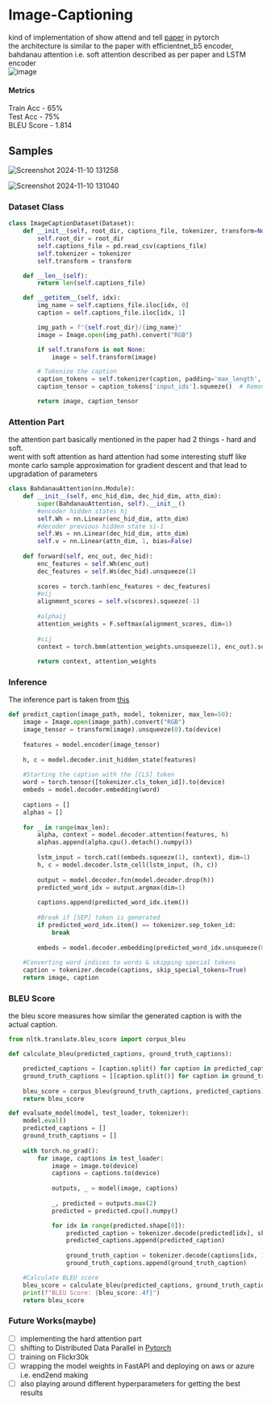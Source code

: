 # Image-Captioning
kind of implementation of show attend and tell [paper](https://arxiv.org/abs/1502.03044) in pytorch
<br>
the architecture is similar to the paper with efficientnet_b5 encoder, bahdanau attention i.e. soft attention described as per paper and LSTM encoder
<br>
![image](https://github.com/user-attachments/assets/47987502-f2ba-4f5b-a03f-d3648535bc44)


#### Metrics
Train Acc - 65%<br>
Test Acc - 75%<br>
BLEU Score - 1.814<br>

## Samples

![Screenshot 2024-11-10 131258](https://github.com/user-attachments/assets/76b2b1ce-b88d-4ef5-8338-0f14be7d3954)

![Screenshot 2024-11-10 131040](https://github.com/user-attachments/assets/ec9897fb-7588-40ab-8b90-f7a16704fc36)

### Dataset Class
```python
class ImageCaptionDataset(Dataset):
    def __init__(self, root_dir, captions_file, tokenizer, transform=None):
        self.root_dir = root_dir
        self.captions_file = pd.read_csv(captions_file)
        self.tokenizer = tokenizer
        self.transform = transform

    def __len__(self):
        return len(self.captions_file)

    def __getitem__(self, idx):
        img_name = self.captions_file.iloc[idx, 0]
        caption = self.captions_file.iloc[idx, 1]

        img_path = f"{self.root_dir}/{img_name}"
        image = Image.open(img_path).convert("RGB")

        if self.transform is not None:
            image = self.transform(image)

        # Tokenize the caption
        caption_tokens = self.tokenizer(caption, padding='max_length', max_length=30, truncation=True, return_tensors="pt")
        caption_tensor = caption_tokens['input_ids'].squeeze()  # Remove extra dimension

        return image, caption_tensor
```

### Attention Part
the attention part basically mentioned in the paper had 2 things - hard and soft.<br>
went with soft attention as hard attention had some interesting stuff like monte carlo sample approximation for gradient descent and that lead to upgradation of parameters
```python
class BahdanauAttention(nn.Module):
    def __init__(self, enc_hid_dim, dec_hid_dim, attn_dim):
        super(BahdanauAttention, self).__init__()
        #encoder hidden states hj
        self.Wh = nn.Linear(enc_hid_dim, attn_dim)
        #decoder previous hidden state si-1
        self.Ws = nn.Linear(dec_hid_dim, attn_dim)
        self.v = nn.Linear(attn_dim, 1, bias=False)
        
    def forward(self, enc_out, dec_hid):
        enc_features = self.Wh(enc_out)
        dec_features = self.Ws(dec_hid).unsqueeze(1)
        
        scores = torch.tanh(enc_features + dec_features)
        #eij
        alignment_scores = self.v(scores).squeeze(-1) 
        
        #alphaij
        attention_weights = F.softmax(alignment_scores, dim=1)
        
        #cij
        context = torch.bmm(attention_weights.unsqueeze(1), enc_out).squeeze(1)
        
        return context, attention_weights 
```

### Inference
The inference part is taken from [this](https://github.com/saurabhaloneai/image-cap/blob/main/src/inference.py)
```python
def predict_caption(image_path, model, tokenizer, max_len=50):
    image = Image.open(image_path).convert("RGB")
    image_tensor = transform(image).unsqueeze(0).to(device)
    
    features = model.encoder(image_tensor)
    
    h, c = model.decoder.init_hidden_state(features)
    
    #Starting the caption with the [CLS] token
    word = torch.tensor([tokenizer.cls_token_id]).to(device)
    embeds = model.decoder.embedding(word)
    
    captions = []
    alphas = []
    
    for _ in range(max_len):
        alpha, context = model.decoder.attention(features, h)
        alphas.append(alpha.cpu().detach().numpy())
        
        lstm_input = torch.cat((embeds.squeeze(1), context), dim=1)
        h, c = model.decoder.lstm_cell(lstm_input, (h, c))
        
        output = model.decoder.fcn(model.decoder.drop(h))
        predicted_word_idx = output.argmax(dim=1)
        
        captions.append(predicted_word_idx.item())
        
        #Break if [SEP] token is generated
        if predicted_word_idx.item() == tokenizer.sep_token_id:
            break
        
        embeds = model.decoder.embedding(predicted_word_idx.unsqueeze(0))
    
    #Converting word indices to words & skipping special tokens
    caption = tokenizer.decode(captions, skip_special_tokens=True)
    return image, caption
```

### BLEU Score
the bleu score measures how similar the generated caption is with the actual caption.
```python
from nltk.translate.bleu_score import corpus_bleu

def calculate_bleu(predicted_captions, ground_truth_captions):

    predicted_captions = [caption.split() for caption in predicted_captions]
    ground_truth_captions = [[caption.split()] for caption in ground_truth_captions]  
    
    bleu_score = corpus_bleu(ground_truth_captions, predicted_captions)
    return bleu_score

def evaluate_model(model, test_loader, tokenizer):
    model.eval()
    predicted_captions = []
    ground_truth_captions = []
    
    with torch.no_grad():
        for image, captions in test_loader:
            image = image.to(device)
            captions = captions.to(device)
            
            outputs, _ = model(image, captions)
            
            _, predicted = outputs.max(2)
            predicted = predicted.cpu().numpy()

            for idx in range(predicted.shape[0]):
                predicted_caption = tokenizer.decode(predicted[idx], skip_special_tokens=True)
                predicted_captions.append(predicted_caption)
                
                ground_truth_caption = tokenizer.decode(captions[idx, 1:], skip_special_tokens=True)
                ground_truth_captions.append(ground_truth_caption)

    #Calculate BLEU score
    bleu_score = calculate_bleu(predicted_captions, ground_truth_captions)
    print(f"BLEU Score: {bleu_score:.4f}")
    return bleu_score
```

### Future Works(maybe)
- [ ] implementing the hard attention part 
- [ ] shifting to Distributed Data Parallel in [Pytorch](https://pytorch.org/docs/stable/generated/torch.nn.parallel.DistributedDataParallel.html)
- [ ] training on Flickr30k
- [ ] wrapping the model weights in FastAPI and deploying on aws or azure i.e. end2end making
- [ ] also playing around different hyperparameters for getting the best results
